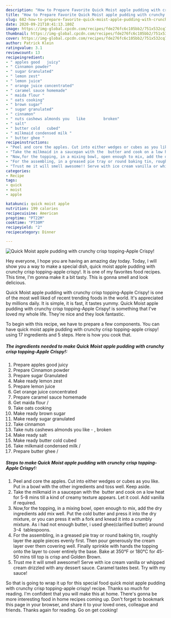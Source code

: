 ```yaml
---
description: "How to Prepare Favorite Quick Moist apple pudding with crunchy crisp topping-Apple Crispy!"
title: "How to Prepare Favorite Quick Moist apple pudding with crunchy crisp topping-Apple Crispy!"
slug: 682-how-to-prepare-favorite-quick-moist-apple-pudding-with-crunchy-crisp-topping-apple-crispy
date: 2020-09-21T10:41:13.180Z
image: https://img-global.cpcdn.com/recipes/fde276fc6c105bb2/751x532cq70/quick-moist-apple-pudding-with-crunchy-crisp-topping-apple-crispy-recipe-main-photo.jpg
thumbnail: https://img-global.cpcdn.com/recipes/fde276fc6c105bb2/751x532cq70/quick-moist-apple-pudding-with-crunchy-crisp-topping-apple-crispy-recipe-main-photo.jpg
cover: https://img-global.cpcdn.com/recipes/fde276fc6c105bb2/751x532cq70/quick-moist-apple-pudding-with-crunchy-crisp-topping-apple-crispy-recipe-main-photo.jpg
author: Patrick Klein
ratingvalue: 3.1
reviewcount: 13
recipeingredient:
- " apples good   juicy"
- " Cinnamon powder"
- " sugar Granulated"
- " lemon zest"
- " lemon juice"
- " orange juice concentrated"
- " caramel sauce homemade"
- " maida flour "
- " oats cooking"
- " brown sugar"
- " sugar granulated"
- " cinnamon"
- " nuts cashews almonds you   like        broken"
- " salt"
- " butter cold   cubed"
- " milkmaid condensed milk "
- " butter ghee "
recipeinstructions:
- "Peel and core the apples. Cut into either wedges or cubes as you like. Put in a bowl with the other ingredients and toss well. Keep aside."
- "Take the milkmaid in a saucepan with the  butter and cook on a low heat for 5-8 mins till a kind of creamy texture appears. Let it cool. Add vanilla if required."
- "Now,for the topping, in a mixing bowl, open enough to mix, add the dry ingredients add mix well. Put the cold butter and press it into the dry mixture, or you can press it with a fork and knead it into a crumbly mixture. As i had not enough butter, i used ghee(clarified butter) around 3-4  tablespoons."
- "For the assembling, in a greased pie tray or round baking tin, roughly layer the apple pieces evenly first. Then pour generously the cream layer over them covering well. Finally sprinkle with hands the topping onto the layer to cover entirely the base. Bake at 350°F or 180°C for 45-50 mins till top is crisp and Golden Brown."
- "Trust me it will smell awesome!! Serve with ice cream vanilla or whipped cream drizzled with any dessert sauce. Caramel tastes best. Try with my sauce!"
categories:
- Recipe
tags:
- quick
- moist
- apple

katakunci: quick moist apple 
nutrition: 199 calories
recipecuisine: American
preptime: "PT22M"
cooktime: "PT30M"
recipeyield: "2"
recipecategory: Dinner

---
```



![Quick Moist apple pudding with crunchy crisp topping-Apple Crispy!](https://img-global.cpcdn.com/recipes/fde276fc6c105bb2/751x532cq70/quick-moist-apple-pudding-with-crunchy-crisp-topping-apple-crispy-recipe-main-photo.jpg)

Hey everyone, I hope you are having an amazing day today. Today, I will show you a way to make a special dish, quick moist apple pudding with crunchy crisp topping-apple crispy!. It is one of my favorites food recipes. This time, I'm gonna make it a bit tasty. This is gonna smell and look delicious.



Quick Moist apple pudding with crunchy crisp topping-Apple Crispy! is one of the most well liked of recent trending foods in the world. It's appreciated by millions daily. It is simple, it is fast, it tastes yummy. Quick Moist apple pudding with crunchy crisp topping-Apple Crispy! is something that I've loved my whole life. They're nice and they look fantastic.


To begin with this recipe, we have to prepare a few components. You can have quick moist apple pudding with crunchy crisp topping-apple crispy! using 17 ingredients and 5 steps. Here is how you cook that.

##### The ingredients needed to make Quick Moist apple pudding with crunchy crisp topping-Apple Crispy!:

1. Prepare  apples good   juicy
1. Prepare  Cinnamon powder
1. Prepare  sugar Granulated
1. Make ready  lemon zest
1. Prepare  lemon juice
1. Get  orange juice concentrated
1. Prepare  caramel sauce homemade
1. Get  maida flour /
1. Take  oats cooking
1. Make ready  brown sugar
1. Make ready  sugar granulated
1. Take  cinnamon
1. Take  nuts cashews almonds you   like -  ,     broken
1. Make ready  salt
1. Make ready  butter cold   cubed
1. Take  milkmaid condensed milk /
1. Prepare  butter ghee /




##### Steps to make Quick Moist apple pudding with crunchy crisp topping-Apple Crispy!:

1. Peel and core the apples. Cut into either wedges or cubes as you like. Put in a bowl with the other ingredients and toss well. Keep aside.
1. Take the milkmaid in a saucepan with the  butter and cook on a low heat for 5-8 mins till a kind of creamy texture appears. Let it cool. Add vanilla if required.
1. Now,for the topping, in a mixing bowl, open enough to mix, add the dry ingredients add mix well. Put the cold butter and press it into the dry mixture, or you can press it with a fork and knead it into a crumbly mixture. As i had not enough butter, i used ghee(clarified butter) around 3-4  tablespoons.
1. For the assembling, in a greased pie tray or round baking tin, roughly layer the apple pieces evenly first. Then pour generously the cream layer over them covering well. Finally sprinkle with hands the topping onto the layer to cover entirely the base. Bake at 350°F or 180°C for 45-50 mins till top is crisp and Golden Brown.
1. Trust me it will smell awesome!! Serve with ice cream vanilla or whipped cream drizzled with any dessert sauce. Caramel tastes best. Try with my sauce!




So that is going to wrap it up for this special food quick moist apple pudding with crunchy crisp topping-apple crispy! recipe. Thanks so much for reading. I'm confident that you will make this at home. There's gonna be more interesting food in home recipes coming up. Don't forget to bookmark this page in your browser, and share it to your loved ones, colleague and friends. Thanks again for reading. Go on get cooking!
